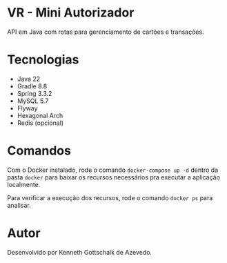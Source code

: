 # VR - Mini Autorizador
API em Java com rotas para gerenciamento de cartões e transações.

# Tecnologias

- Java 22
- Gradle 8.8
- Spring 3.3.2
- MySQL 5.7
- Flyway
- Hexagonal Arch
- Redis (opcional)

# Comandos

Com o Docker instalado, rode o comando `docker-compose up -d` dentro da pasta `docker` para baixar os recursos necessários pra executar a aplicação localmente.

Para verificar a execução dos recursos, rode o comando `docker ps` para analisar.

# Autor

Desenvolvido por Kenneth Gottschalk de Azevedo.
